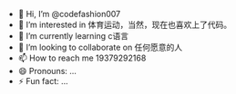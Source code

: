 - 👋 Hi, I’m @codefashion007
- 👀 I’m interested in 体育运动，当然，现在也喜欢上了代码。
- 🌱 I’m currently learning c语言
- 💞️ I’m looking to collaborate on 任何愿意的人
- 📫 How to reach me 19379292168
- 😄 Pronouns: ...
- ⚡ Fun fact: ...

<!---
codefashion007/codefashion007 is a ✨ special ✨ repository because its `README.md` (this file) appears on your GitHub profile.
You can click the Preview link to take a look at your changes.
--->
